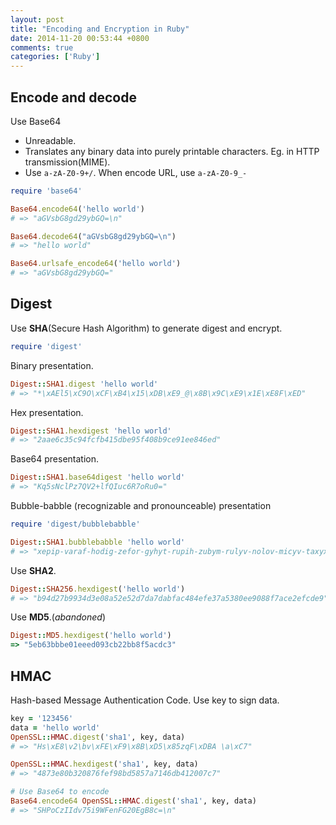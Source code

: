 ```yaml
---
layout: post
title: "Encoding and Encryption in Ruby"
date: 2014-11-20 00:53:44 +0800
comments: true
categories: ['Ruby']
---
```


## Encode and decode

Use Base64

+ Unreadable.
+ Translates any binary data into purely printable characters. Eg. in HTTP transmission(MIME).
+ Use `a-zA-Z0-9+/`. When encode URL, use `a-zA-Z0-9_-`

```ruby
require 'base64'

Base64.encode64('hello world')
# => "aGVsbG8gd29ybGQ=\n"

Base64.decode64("aGVsbG8gd29ybGQ=\n")
# => "hello world"

Base64.urlsafe_encode64('hello world')
# => "aGVsbG8gd29ybGQ="
```

## Digest

Use **SHA**(Secure Hash Algorithm) to generate digest and encrypt.

```ruby
require 'digest'
```

Binary presentation.

```ruby
Digest::SHA1.digest 'hello world'
# => "*\xAEl5\xC9O\xCF\xB4\x15\xDB\xE9_@\x8B\x9C\xE9\x1E\xE8F\xED"
```

Hex presentation.

```ruby
Digest::SHA1.hexdigest 'hello world'
# => "2aae6c35c94fcfb415dbe95f408b9ce91ee846ed"
```

Base64 presentation.

```ruby
Digest::SHA1.base64digest 'hello world'
# => "Kq5sNclPz7QV2+lfQIuc6R7oRu0="
```

Bubble-babble (recognizable and pronounceable) presentation

```ruby
require 'digest/bubblebabble'

Digest::SHA1.bubblebabble 'hello world'
# => "xepip-varaf-hodig-zefor-gyhyt-rupih-zubym-rulyv-nolov-micyv-taxyx"
```

Use **SHA2**.

```ruby
Digest::SHA256.hexdigest('hello world')
# => "b94d27b9934d3e08a52e52d7da7dabfac484efe37a5380ee9088f7ace2efcde9"
```

Use **MD5**.(*abandoned*)

```ruby
Digest::MD5.hexdigest('hello world')
=> "5eb63bbbe01eeed093cb22bb8f5acdc3"
```

## HMAC

Hash-based Message Authentication Code. Use key to sign data.

```ruby
key = '123456'
data = 'hello world'
OpenSSL::HMAC.digest('sha1', key, data)
# => "Hs\xE8\v2\bv\xFE\xF9\x8B\xD5\x85zqF\xDBA \a\xC7"

OpenSSL::HMAC.hexdigest('sha1', key, data)
# => "4873e80b320876fef98bd5857a7146db412007c7"

# Use Base64 to encode
Base64.encode64 OpenSSL::HMAC.digest('sha1', key, data)
# => "SHPoCzIIdv75i9WFenFG20EgB8c=\n"
```

